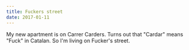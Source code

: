 ```yaml
---
title: Fuckers street
date: 2017-01-11
---
```


My new apartment is on Carrer Carders. Turns out that "Cardar" means "Fuck" in Catalan. So I'm living on Fucker's street.